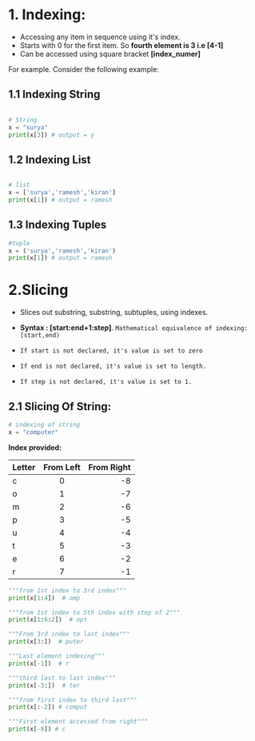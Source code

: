 # 1. Indexing:
* Accessing any item in sequence using it's index.
* Starts with 0 for the first item. So **fourth element is 3 i.e [4-1]**
* Can be accessed using square bracket **[index_numer]**

For example. Consider the following example:

## 1.1 Indexing String
```python

# String 
x = "surya"
print(x[3]) # output = y
``` 

## 1.2 Indexing List
```python

# list
x = ['surya','ramesh','kiran']
print(x[1]) # output = ramesh

```        

## 1.3 Indexing Tuples
```python
#tuple
x = ('surya','ramesh','kiran')
print(x[1]) # output = ramesh
```

# 2.Slicing
* Slices out substring, substring, subtuples, using indexes.
* **Syntax : [start:end+1:step]**. ``Mathematical equivalence of indexing: [start,end)``

* ``If start is not declared, it's value is set to zero`` 
* ``If end is not declared, it's value is set to length.``
* ``If step is not declared, it's value is set to 1.``    

## 2.1 Slicing Of String:
```python
# indexing of string
x = "computer"
```
**Index provided:**

| Letter   |      From Left     |  From Right |
|----------|:------------------:|------------:|
|   c      |      0             |    -8       |
|   o      |      1             |    -7       |
|   m      |      2             |    -6       |
|   p      |      3             |    -5       |
|   u      |      4             |    -4       |
|   t      |      5             |    -3       |
|   e      |      6             |    -2       |
|   r      |      7             |    -1       |


``` python
"""from 1st index to 3rd index"""
print(x[1:4])  # omp
```

```python
"""from 1st index to 5th index with step of 2"""
print(x[1:6:2])  # opt
```

```python
"""From 3rd index to last index"""
print(x[3:])  # puter
```

```python
"""Last element indexing"""
print(x[-1])  # r
```

```python
"""third last to last index"""
print(x[-3:])  # ter
```

```python
"""from first index to third last"""
print(x[:-2]) # comput
```

```python
"""First element accessed from right"""
print(x[-8]) # c
```
